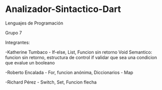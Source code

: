 # Analizador-Sintactico-Dart

Lenguajes de Programación

Grupo 7

Integrantes:

-Katherine Tumbaco - If-else, List, Funcion sin retorno Void  Semantico: funcion sin retorno, estructura de control if validar que sea una condicion que evalue un booleano

-Roberto Encalada - For, funcion anónima, Diccionarios - Map

-Richard Pérez - Switch, Set, Funcion flecha
